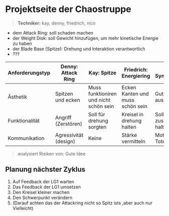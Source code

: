 Projektseite der Chaostruppe
=================================

> **Techniker:** kay, denny, friedrich, nico

- dem Attack Ring: soll schaden machen
- der Weight Disk: soll Gewicht hinzufügen, um mehr kinetische Energie zu haben
- der Blade Base (Spitze): Drehung und Interaktion verantwortlich
- ???

| Anforderungstyp | Denny: Attack Ring | Kay: Spitze | Friedrich: Energiering | Nico: Symboltzen
|---|---|---|---|---|
|Ästhetik | Spitzen und ecken | Muss funktioniren und nicht schön sein | Ecken Kanten und muss schön sein | Gut aussehen |
|Funktionalität | Angriff (Zerstören) | Soll für drehung sorgten | Kreisel in drehung halten | Soll alles zusammen-halten |
|Kommunikation | Agressivität (design) | Keine | Stärke vermitteln | Motive (z.B. Totenkopf)|

> analysiert Risiken von: Gute Idee

## Planung nächster Zyklus

1. Auf Feedback der LG1 warten
2. Das Feedback der LG1 umsetzen 
3. Den Kreisel kleiner machen
4. Den Schwerpunkt verändern
5. (Darauf achten das der Attackring nicht so Spitz ists ,aber auch nur Vielleicht)
